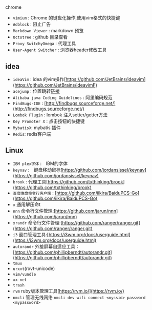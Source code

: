 #
chrome

* `vimium` : Chrome 的键盘化操作,使用vim格式的快捷键
* `Adblock` : 阻止广告
* `Markdown Viewer` : markdown 预览
* `Octotree` : github 目录查看
* `Proxy SwitchyOmega` : 代理工具
* `User-Agent Switcher` : 浏览器header修改工具

## idea

* `ideaVim` : idea 的vim操作[https://github.com/JetBrains/ideavim](https://github.com/JetBrains/ideavimF)
* `acejump` : 位置跳转[链接](https://github.com/acejump/AceJump)
* `Alibaba java Coding Guidelines` : 阿里编码规范
* `FindBugs-IDE` : [http://findbugs.sourceforge.net/](http://findbugs.sourceforge.net/)
* `Lombok Plugin` : lombok 注入setter/getter方法
* `Key Promoter X` : 点击按钮的快捷键
* `MybatisX`: mybatis 插件
* `Redis`: redis客户端

## Linux

* `IBM plex字体` :　IBM的字体
* `keynav` :　键盘移动鼠标[https://github.com/jordansissel/keynav](https://github.com/jordansissel/keynav)
* `brook` : 代理工具[https://github.com/txthinking/brook](https://github.com/txthinking/brook)
* `百度晚盘命令行客户端` : [https://github.com/iikira/BaiduPCS-Go](https://github.com/iikira/BaiduPCS-Go)
* `x` 通用解压命t 
* `nnn` 命令行文件管理:[https://github.com/jarun/nnn](https://github.com/jarun/nnn)
* `xrandr` 命令行文件管理:[https://github.com/ranger/ranger.git](https://github.com/ranger/ranger.git)
* `i3` 窗口管理工具:[https://i3wm.org/docs/userguide.html](https://i3wm.org/docs/userguide.html)
* `autorandr` 外接屏幕自适应工具：[https://github.com/phillipberndt/autorandr.git](https://github.com/phillipberndt/autorandr.git)
* `tmux` 
* `urxvt`(rxvt-unicode)
* `vim/vundle`
* `xx-net`
* `trash`
* `rvm` ruby版本管理工具[https://rvm.io/](https://rvm.io/)
* `nmcli` 管理无线网络 `nmcli dev wifi connect <myssid> password <mypassword>`
